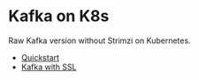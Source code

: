 # Kafka on K8s 

Raw Kafka version without Strimzi on Kubernetes.

- [Quickstart](./setup-local/README.md)
- [Kafka with SSL](./ssl/README.md)
